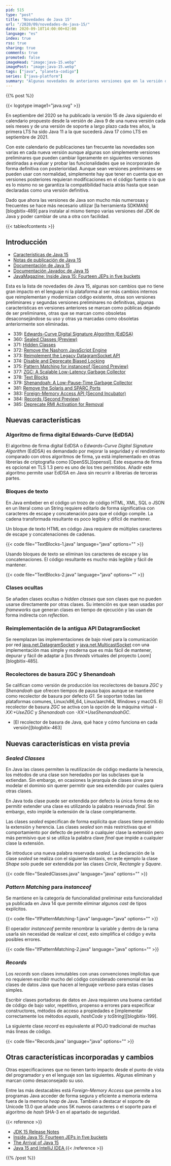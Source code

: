 ```yaml
---
pid: 515
type: "post"
title: "Novedades de Java 15"
url: "/2020/09/novedades-de-java-15/"
date: 2020-09-18T14:00:00+02:00
language: "es"
index: true
rss: true
sharing: true
comments: true
promoted: false
imageHead: "image:java-15.webp"
imagePost: "image:java-15.webp"
tags: ["java", "planeta-codigo"]
series: ["java-platform"]
summary: "Algunas novedades de anteriores versiones que en la versión de Java 15 pasan a calificarse con el grado de producción y otras características como una segunda versión preliminar. Sin grandes cambios en el lenguaje tan destacables de versiones anteriores como las _lambdas_ de Java 8 o los módulos de Java 9, en Java 15 se añaden las _sealed classes_."
---
```


{{% post %}}

{{< logotype image1="java.svg" >}}

En septiembre del 2020 se ha publicado la versión 15 de Java siguiendo el calendario propuesto desde la versión de Java 9 de una nueva versión cada seis meses y de una versión de soporte a largo plazo cada tres años, la primera LTS ha sido Java 11 a la que sucederá Java 17 cómo LTS en septiembre de 2021.

Con este calendario de publicaciones tan frecuente las novedades son varias en cada nueva versión aunque algunas son simplemente versiones preliminares que pueden cambiar ligeramente en siguientes versiones destinadas a evaluar y probar las funcionalidades que se incorporarán de forma definitiva con posterioridad. Aunque sean versiones preliminares se pueden usar con normalidad, simplemente hay que tener en cuenta que en versiones posteriores requieran modificaciones en el código fuente o lo que es lo mismo no se garantiza la compatibilidad hacia atrás hasta que sean declaradas como una versión definitiva.

Dado que ahora las versiones de Java son mucho más numerosas y frecuentes se hace más necesario utilizar [la herramienta SDKMAN][blogbitix-489] para instalar al mismo tiempo varias versiones del JDK de Java y poder cambiar de una a otra con facilidad.

{{< tableofcontents >}}

## Introducción

* [Características de Java 15](https://openjdk.java.net/projects/jdk/15/)
* [Notas de publicación de Java 15](https://www.oracle.com/java/technologies/javase/15u-relnotes.html)
* [Documentación de Java 15](https://docs.oracle.com/en/java/javase/15/)
* [Documentación Javadoc de Java 15](javadoc15:index.html)
* [JavaMagazine: Inside Java 15: Fourteen JEPs in five buckets](https://blogs.oracle.com/javamagazine/inside-java-15-fourteen-jeps-in-five-buckets)

Esta es la lista de novedades de Java 15, algunas son cambios que no tiene gran impacto en el lenguaje ni la plataforma al ser más cambios internos que reimplementan y modernizan código existente, otras son versiones preliminares y segundas versiones preliminares no definitivas, algunas características en versiones anteriores se marcan como públicas dejando de ser preliminares, otras que se marcan como obsoletas desaconsejándose su uso y otras ya marcadas como obsoletas anteriormente son eliminadas.

* 339: [Edwards-Curve Digital Signature Algorithm (EdDSA)](https://openjdk.java.net/jeps/339)
* 360: [Sealed Classes (Preview)](https://openjdk.java.net/jeps/360)
* 371: [Hidden Classes](https://openjdk.java.net/jeps/371)
* 372: [Remove the Nashorn JavaScript Engine](https://openjdk.java.net/jeps/372)
* 373: [Reimplement the Legacy DatagramSocket API](https://openjdk.java.net/jeps/373)
* 374: [Disable and Deprecate Biased Locking](https://openjdk.java.net/jeps/374)
* 375: [Pattern Matching for instanceof (Second Preview)](https://openjdk.java.net/jeps/375)
* 377: [ZGC: A Scalable Low-Latency Garbage Collector](https://openjdk.java.net/jeps/377)
* 378: [Text Blocks](https://openjdk.java.net/jeps/378)
* 379: [Shenandoah: A Low-Pause-Time Garbage Collector](https://openjdk.java.net/jeps/379)
* 381: [Remove the Solaris and SPARC Ports](https://openjdk.java.net/jeps/381)
* 383: [Foreign-Memory Access API (Second Incubator)](https://openjdk.java.net/jeps/383)
* 384: [Records (Second Preview)](https://openjdk.java.net/jeps/384)
* 385: [Deprecate RMI Activation for Removal](https://openjdk.java.net/jeps/385)

## Nuevas características

### Algoritmo de firma digital Edwards-Curve (EdDSA)

El algoritmo de firma digital EdDSA o _Edwards-Curve Digital Signature Algorithm_ (EdDSA) es demandado por mejorar la seguridad y el rendimiento comparado con otros algoritmos de firma, ya está implementado en otras librerías de criptografía como [OpenSSL][openssl]. Este esquema de firma es opcional en TLS 1.3 pero es uno de los tres permitidos. Añadir este algoritmo permite usar EdDSA en Java sin recurrir a librerías de terceras partes.

### Bloques de texto

En Java embeber en el código un trozo de código HTML, XML, SQL o JSON en un literal como un String requiere editarlo de forma significativa con caracteres de escape y concatenación para que el código compile. La cadena transformada resultante es poco legible y difícil de mantener.

Un bloque de texto HTML en código Java requiere de múltiples caracteres de escape y concatenaciones de cadenas.

{{< code file="TextBlocks-1.java" language="java" options="" >}}

Usando bloques de texto se eliminan los caracteres de escape y las concatenaciones. El código resultante es mucho más legible y fácil de mantener.

{{< code file="TextBlocks-2.java" language="java" options="" >}}

### Clases ocultas

Se añaden clases ocultas o _hidden classes_ que son clases que no pueden usarse directamente por otras clases. Su intención es que sean usadas por _frameworks_ que generan clases en tiempo de ejecución y las usan de forma indirecta con _reflection_.

### Reimplementación de la antigua API DatagramSocket

Se reemplazan las implementaciones de bajo nivel para la comunicación por red [java.net.DatagramSocket](javadoc15:java.base/java/net/DatagramSocket.html) y [java.net.MulticastSocket](javadoc15:java.base/java/net/MulticastSocket.html) con una implementación mas simple y moderna que es más fácil de mantener, depurar y fácil de adaptar a [los _threads_ virtuales del proyecto Loom][blogbitix-485].

### Recolectores de basura ZGC y Shenandoah

Se califican como versión de producción los recolectores de basura _ZGC_ y _Shenandoah_ que ofrecen tiempos de pausa bajos aunque se mantiene como recolector de basura por defecto _G1_. Se soportan todas las plataformas comunes, Linux/x86_64, Linux/aarch64, Windows y macOS. El recolector de basura _ZGC_ se activa con la opción de la máquina virtual _-XX:+UseZGC_ y _Shenandoah_ con _-XX:+UseShenandoahGC_.

* [El recolector de basura de Java, qué hace y cómo funciona en cada versión][blogbitix-463]

## Nuevas características en vista previa

### _Sealed Classes_

En Java las clases permiten la reutilización de código mediante la herencia, los métodos de una clase son heredados por las subclases que la extiendan. Sin embargo, en ocasiones la jerarquía de clases sirve para modelar el dominio sin querer permitir que sea extendido por cuales quiera otras clases.

En Java toda clase puede ser extendida por defecto la única forma de no permitir extender una clase es utilizando la palabra reservada _final_. Sin embargo, esto impide la extensión de la clase completamente.

Las clases _sealed_ especifican de forma explícita que clases tiene permitido la extensión y herencia. Las clases _sealed_ son más restrictivas que el comportamiento por defecto de permitir a cualquier clase la extensión pero más permisivo que si se utiliza la palabra clave _final_ que impide a cualquier clase la extensión.

Se introduce una nueva palabra reservada _sealed_. La declaración de la clase _sealed_ se realiza con el siguiente sintaxis, en este ejemplo la clase _Shape_ solo puede ser extendida por las clases _Circle_, _Rectangle_ y _Square_.

{{< code file="SealedClasses.java" language="java" options="" >}}

### _Pattern Matching_ para _instanceof_

Se mantiene en la categoría de funcionalidad preliminar esta funcionalidad ya publicada en Java 14 que permite eliminar algunos _cast_ de tipos explícitos.

{{< code file="IfPatternMatching-1.java" language="java" options="" >}}

El operador _instanceof_ permite renombrar la variable y dentro de la rama usarla sin necesidad de realizar el _cast_, esto simplifica el código y evita posibles errores.

{{< code file="IfPatternMatching-2.java" language="java" options="" >}}

### _Records_

Los _records_ son clases inmutables con unas convenciones implícitas que no requieren escribir mucho del código considerado ceremonial en las clases de datos Java que hacen al lenguaje _verboso_ para estas clases simples.

Escribir clases portadoras de datos en Java requieren una buena cantidad de código de bajo valor, repetitivo, propenso a errores para especificar constructores, métodos de acceso a propiedades e [implementar correctamente los métodos _equals_, _hashCode_ y _toString_][blogbitix-199].

La siguiente clase _record_ es equivalente al POJO tradicional de muchas más líneas de código.

{{< code file="Records.java" language="java" options="" >}}

## Otras características incorporadas y cambios

Otras especificaciones que no tienen tanto impacto desde el punto de vista del programador y en el lenguaje son las siguientes. Algunas eliminan y marcan como desaconsejado su uso.

Entre las más destacables está _Foreign-Memory Access_ que permite a los programas Java acceder de forma segura y eficiente a memoria externa fuera de la memoria _heap_ de Java. También a destacar el soporte de Unicode 13.0 que añade unos 5K nuevos caracteres o el soporte para el algoritmo de _hash_ SHA-3 en el apartado de seguridad.

{{< reference >}}
* [JDK 15 Release Notes](https://jdk.java.net/15/release-notes)
* [Inside Java 15: Fourteen JEPs in five buckets](https://blogs.oracle.com/javamagazine/inside-java-15-fourteen-jeps-in-five-buckets)
* [The Arrival of Java 15](https://blogs.oracle.com/java-platform-group/the-arrival-of-java-15)
* [Java 15 and IntelliJ IDEA ](https://blog.jetbrains.com/idea/2020/09/java-15-and-intellij-idea/)
{{< /reference >}}

{{% /post %}}
